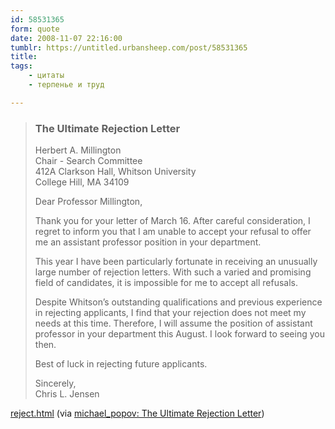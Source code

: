 ```yaml
---
id: 58531365
form: quote
date: 2008-11-07 22:16:00
tumblr: https://untitled.urbansheep.com/post/58531365
title: 
tags:
    - цитаты
    - терпенье и труд

---
```


<blockquote>
<h3>The Ultimate Rejection Letter</h3>
<p>
Herbert A. Millington<br/>
Chair - Search Committee<br/>
412A Clarkson Hall, Whitson University<br/>
College Hill, MA  34109</p>
<p>Dear Professor Millington,</p>
<p>Thank you for your letter of March 16.  After careful consideration, I regret to inform you that I am unable to accept your refusal to offer me an assistant professor position in your department.</p>
<p>This year I have been particularly fortunate in receiving an unusually large number of rejection letters.  With such a varied and promising field of candidates, it is impossible for me to accept all refusals.</p>
<p>Despite Whitson&rsquo;s outstanding qualifications and previous experience in rejecting applicants, I find that your rejection does not meet my needs at this time.  Therefore, I will assume the position of assistant professor in your department this August. I look forward to seeing you then.</p>
<p>Best of luck in rejecting future applicants.</p>
<p>Sincerely,<br/>
Chris L. Jensen</p>
</blockquote>

<a href="http://www.chaosmatrix.org/library/humor/reject.html">reject.html</a> (via <a href="http://michael-popov.livejournal.com/107921.html?view=208017">michael_popov: The Ultimate Rejection Letter</a>)
